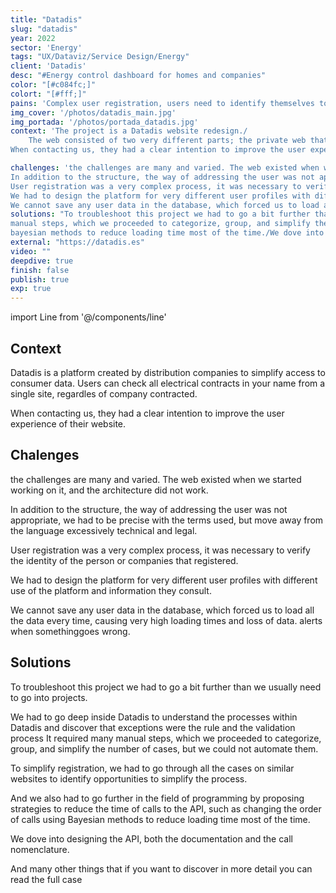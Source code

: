 ```yaml
---
title: "Datadis"
slug: "datadis"
year: 2022
sector: 'Energy'
tags: "UX/Dataviz/Service Design/Energy"
client: 'Datadis'
desc: "#Energy control dashboard for homes and companies"
color: "[#c084fc;]"
colort: "[#fff;]"
pains: 'Complex user registration, users need to identify themselves to be verified./Data takes a long time to load. The user does not know what data exists or if there is an error./Messages are written from a legal perspective. Users do not understand them.'
img_cover: '/photos/datadis_main.jpg'
img_portada: '/photos/portada_datadis.jpg'
context: 'The project is a Datadis website redesign./
	The web consisted of two very different parts; the private web that was a tool that served users to see their consumption and manage permissions for access to their data and the other part was a public web that had a marketing purpose./Datadis is a platform created by distribution companies to simplify access to consumer data. Users can check all electrical contracts in your name from a single site, regardles of company contracted./
When contacting us, they had a clear intention to improve the user experience of their website.'

challenges: 'the challenges are many and varied. The web existed when we started working on it, and the architecture did not work./				
In addition to the structure, the way of addressing the user was not appropriate, we had to be precise with the terms used, but move away from the language excessively technical and legal./
User registration was a very complex process, it was necessary to verify the identity of the person or companies that registered./
We had to design the platform for very different user profiles with different use of the platform and information they consult. /					
We cannot save any user data in the database, which forced us to load all the data every time, causing very high loading times and loss of data. alerts when somethinggoes wrong.'
solutions: "To troubleshoot this project we had to go a bit further than we usually need to go into projects./We had to go deep inside Datadis to understand the processes within Datadis and discover that exceptions were the rule and the validation process It required many
manual steps, which we proceeded to categorize, group, and simplify the number of cases, but we could not automate them./To simplify registration, we had to go through all the cases on similar websites to identify opportunities to simplify the process./And we also had to go further in the field of programming by proposing strategies to reduce the time of calls to the API, such as changing the order of calls using
bayesian methods to reduce loading time most of the time./We dove into designing the API, both the documentation and the call nomenclature./And many other things that if you want to discover in more detail you can read the full case"
external: "https://datadis.es"
video: ""
deepdive: true
finish: false
publish: true
exp: true
---
```

import Line from '@/components/line'

## Context

Datadis is a platform created by distribution companies to simplify access to consumer data. Users can check all electrical contracts in your name from a single site, regardles of company contracted. 
					
When contacting us, they had a clear intention to improve the user experience of their website.

<Line/>
											
## Chalenges
the challenges are many and varied. The web existed when we started working on it, and the architecture did not work.
							
In addition to the structure, the way of addressing the user was not appropriate, we had to be precise with the terms used, but move away from the language excessively technical and legal. 

User registration was a very complex process, it was necessary to verify the identity of the person or companies that registered.
 
We had to design the platform for very different user profiles with different use of the platform and information they consult. 
							
We cannot save any user data in the database, which forced us to load all the data every time, causing very high loading times and loss of data. alerts when somethinggoes wrong.


										
## Solutions

To troubleshoot this project we had to go a bit further than we usually need to go into projects.
						 
We had to go deep inside Datadis to understand the processes within Datadis and discover that exceptions were the rule and the validation process It required many
manual steps, which we proceeded to categorize, group, and simplify the number of cases, but we could not automate them.
				
To simplify registration, we had to go through all the cases on similar websites to identify opportunities to simplify the process.

And we also had to go further in the field of programming by proposing strategies to reduce the time of calls to the API, such as changing the order of calls using
Bayesian methods to reduce loading time most of the time.
		
We dove into designing the API, both the documentation and the call nomenclature.

And many other things that if you want to discover in more detail you can read the full case
				
